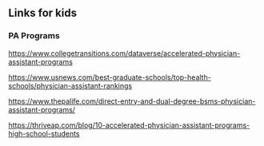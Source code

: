 ## Links for kids

### PA Programs

https://www.collegetransitions.com/dataverse/accelerated-physician-assistant-programs

https://www.usnews.com/best-graduate-schools/top-health-schools/physician-assistant-rankings

https://www.thepalife.com/direct-entry-and-dual-degree-bsms-physician-assistant-programs/

https://thriveap.com/blog/10-accelerated-physician-assistant-programs-high-school-students
